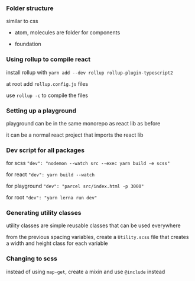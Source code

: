 ### Folder structure

similar to css

- atom, molecules are folder for components

- foundation

### Using rollup to compile react

install rollup with `yarn add --dev rollup rollup-plugin-typescript2`

at root add `rollup.config.js` files

use `rollup -c` to compile the files

### Setting up a playground

playground can be in the same monorepo as react lib as before

it can be a normal react project that imports the react lib

### Dev script for all packages

for scss `"dev": "nodemon --watch src --exec yarn build -e scss"`

for react `"dev": yarn build --watch`

for playground `"dev": "parcel src/index.html -p 3000"`

for root `"dev": "yarn lerna run dev"`

### Generating utility classes

utility classes are simple reusable classes that can be used everywhere

from the previous spacing variables, create a `Utility.scss` file that creates a width and height class for each variable

### Changing to scss

instead of using `map-get`, create a mixin and use `@include` instead


